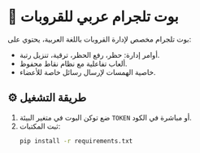 # 🤖 بوت تلجرام عربي للقروبات

بوت تلجرام مخصص لإدارة القروبات باللغة العربية، يحتوي على:
- أوامر إدارة: حظر، رفع الحظر، ترقية، تنزيل رتبة.
- ألعاب تفاعلية مع نظام نقاط محفوظ.
- خاصية الهمسات لإرسال رسائل خاصة للأعضاء.

## ⚙️ طريقة التشغيل
1. ضع توكن البوت في متغير البيئة `TOKEN` أو مباشرة في الكود.
2. ثبت المكتبات:
   ```bash
   pip install -r requirements.txt
   
